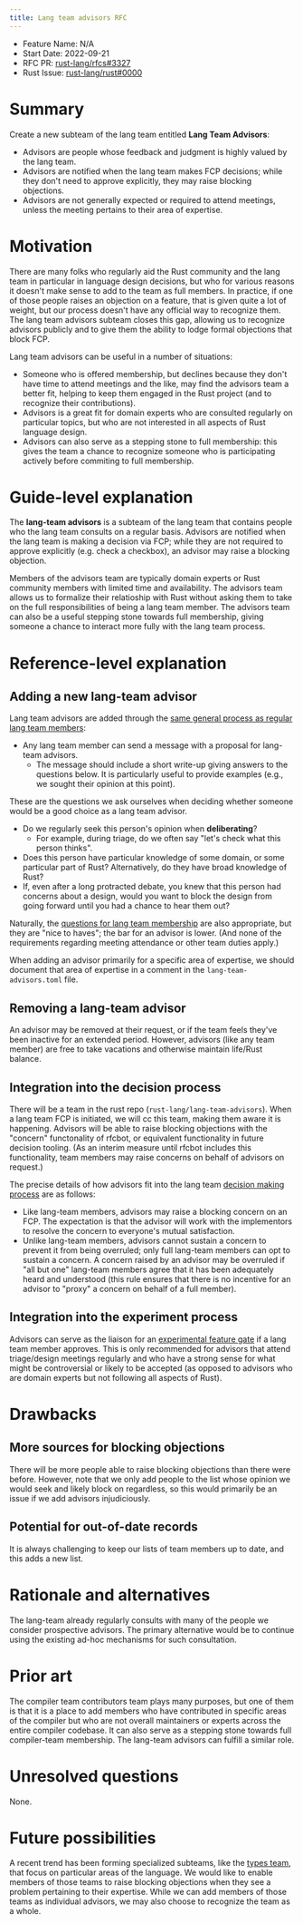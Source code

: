 ```yaml
---
title: Lang team advisors RFC
---
```


- Feature Name: N/A
- Start Date: 2022-09-21
- RFC PR: [rust-lang/rfcs#3327](https://github.com/rust-lang/rfcs/pull/0000)
- Rust Issue: [rust-lang/rust#0000](https://github.com/rust-lang/rust/issues/0000)

# Summary
[summary]: #summary

Create a new subteam of the lang team entitled **Lang Team Advisors**:

* Advisors are people whose feedback and judgment is highly valued by the lang team.
* Advisors are notified when the lang team makes FCP decisions; while they don't need to approve explicitly, they may raise blocking objections.
* Advisors are not generally expected or required to attend meetings, unless the meeting pertains to their area of expertise.

# Motivation
[motivation]: #motivation

There are many folks who regularly aid the Rust community and the lang team in particular in language design decisions, but who for various reasons it doesn't make sense to add to the team as full members. In practice, if one of those people raises an objection on a feature, that is given quite a lot of weight, but our process doesn't have any official way to recognize them. The lang team advisors subteam closes this gap, allowing us to recognize advisors publicly and to give them the ability to lodge formal objections that block FCP.

Lang team advisors can be useful in a number of situations:

* Someone who is offered membership, but declines because they don't have time to attend meetings and the like, may find the advisors team a better fit, helping to keep them engaged in the Rust project (and to recognize their contributions).
* Advisors is a great fit for domain experts who are consulted regularly on particular topics, but who are not interested in all aspects of Rust language design.
* Advisors can also serve as a stepping stone to full membership: this gives the team a chance to recognize someone who is participating actively before commiting to full membership.

# Guide-level explanation
[guide-level-explanation]: #guide-level-explanation

The **lang-team advisors** is a subteam of the lang team that contains people who the lang team consults on a regular basis. Advisors are notified when the lang team is making a decision via FCP; while they are not required to approve explicitly (e.g. check a checkbox), an advisor may raise a blocking objection.

Members of the advisors team are typically domain experts or Rust community members with limited time and availability. The advisors team allows us to formalize their relatioship with Rust without asking them to take on the full responsibilities of being a lang team member. The advisors team can also be a useful stepping stone towards full membership, giving someone a chance to interact more fully with the lang team process.

# Reference-level explanation
[reference-level-explanation]: #reference-level-explanation

## Adding a new lang-team advisor

Lang team advisors are added through the [same general process as regular lang team members][new-member-process]:

[new-member-process]: https://github.com/rust-lang/lang-team/pull/174/

* Any lang team member can send a message with a proposal for lang-team advisors.
    * The message should include a short write-up giving answers to the questions below. It is particularly useful to provide examples (e.g., we sought their opinion at this point).

These are the questions we ask ourselves when deciding whether someone would be a good choice as a lang team advisor.

* Do we regularly seek this person's opinion when **deliberating**?
    * For example, during triage, do we often say "let's check what this person thinks".
* Does this person have particular knowledge of some domain, or some particular part of Rust? Alternatively, do they have broad knowledge of Rust?
* If, even after a long protracted debate, you knew that this person had concerns about a design, would you want to block the design from going forward until you had a chance to hear them out?

Naturally, the [questions for lang team membership][new-member-process] are also appropriate, but they are "nice to haves"; the bar for an advisor is lower. (And none of the requirements regarding meeting attendance or other team duties apply.)

When adding an advisor primarily for a specific area of expertise, we should document that area of expertise in a comment in the `lang-team-advisors.toml` file.

## Removing a lang-team advisor

An advisor may be removed at their request, or if the team feels they've been inactive for an extended period. However, advisors (like any team member) are free to take vacations and otherwise maintain life/Rust balance.

## Integration into the decision process

There will be a team in the rust repo (`rust-lang/lang-team-advisors`). When a lang team FCP is initiated, we will cc this team, making them aware it is happening. Advisors will be able to raise blocking objections with the "concern" functonality of rfcbot, or equivalent functionality in future decision tooling. (As an interim measure until rfcbot includes this functionality, team members may raise concerns on behalf of advisors on request.)

The precise details of how advisors fit into the lang team [decision making process](https://lang-team.rust-lang.org/decision_process/reference.html) are as follows:

* Like lang-team members, advisors may raise a blocking concern on an FCP. The expectation is that the advisor will work with the implementors to resolve the concern to everyone's mutual satisfaction.
* Unlike lang-team members, advisors cannot sustain a concern to prevent it from being overruled; only full lang-team members can opt to sustain a concern. A concern raised by an advisor may be overruled if "all but one" lang-team members agree that it has been adequately heard and understood (this rule ensures that there is no incentive for an advisor to "proxy" a concern on behalf of a full member).

## Integration into the experiment process

Advisors can serve as the liaison for an [experimental feature gate](https://lang-team.rust-lang.org/how_to/experiment.html) if a lang team member approves. This is only recommended for advisors that attend triage/design meetings regularly and who have a strong sense for what might be controversial or likely to be accepted (as opposed to advisors who are domain experts but not following all aspects of Rust).

# Drawbacks
[drawbacks]: #drawbacks

## More sources for blocking objections

There will be more people able to raise blocking objections than there were before. However, note that we only add people to the list whose opinion we would seek and likely block on regardless, so this would primarily be an issue if we add advisors injudiciously.

## Potential for out-of-date records

It is always challenging to keep our lists of team members up to date, and this adds a new list.

# Rationale and alternatives
[rationale-and-alternatives]: #rationale-and-alternatives

The lang-team already regularly consults with many of the people we consider prospective advisors. The primary alternative would be to continue using the existing ad-hoc mechanisms for such consultation.

# Prior art
[prior-art]: #prior-art

The compiler team contributors team plays many purposes, but one of them is that it is a place to add members who have contributed in specific areas of the compiler but who are not overall maintainers or experts across the entire compiler codebase. It can also serve as a stepping stone towards full compiler-team membership. The lang-team advisors can fulfill a similar role.

# Unresolved questions
[unresolved-questions]: #unresolved-questions

None.

# Future possibilities
[future-possibilities]: #future-possibilities

A recent trend has been forming specialized subteams, like the [types team](https://github.com/rust-lang/rfcs/pull/3254), that focus on particular areas of the language. We would like to enable members of those teams to raise blocking objections when they see a problem pertaining to their expertise. While we can add members of those teams as individual advisors, we may also choose to recognize the team as a whole.
